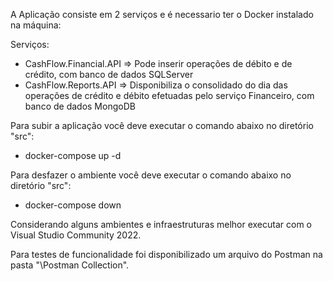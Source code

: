 A Aplicação consiste em 2 serviços e é necessario ter o Docker instalado na máquina:

Serviços:

- CashFlow.Financial.API => Pode inserir operações de débito e de crédito, com banco de dados SQLServer
- CashFlow.Reports.API => Disponibiliza o consolidado do dia das operações de crédito e débito efetuadas pelo serviço Financeiro, com banco de dados MongoDB

Para subir a aplicação você deve executar o comando abaixo no diretório "src":

- docker-compose up -d

Para desfazer o ambiente você deve  executar o comando abaixo no diretório "src":

- docker-compose down

Considerando alguns ambientes e infraestruturas melhor executar com o Visual Studio Community 2022.

Para testes de funcionalidade foi disponibilizado um arquivo do Postman na pasta "\Postman Collection".
